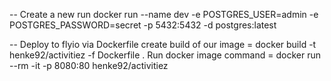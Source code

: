 -- Create a new run
docker run --name dev -e POSTGRES_USER=admin -e POSTGRES_PASSWORD=secret -p 5432:5432 -d postgres:latest

-- Deploy to flyio via Dockerfile
create build of our image = docker build -t henke92/activitiez -f Dockerfile .
Run docker image command = docker run --rm -it -p 8080:80 henke92/activitiez